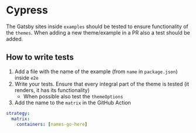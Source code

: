 # Cypress

The Gatsby sites inside `examples` should be tested to ensure functionality of the `themes`. When adding a new theme/example in a PR also a test should be added.

## How to write tests

1. Add a file with the name of the example (from `name` in `package.json`) inside `e2e`
2. Write your tests. Ensure that every integral part of the theme is tested (it renders, it has its functionality)
   - When possible also test the `themeOptions`
3. Add the name to the `matrix` in the GitHub Action

```yaml
strategy:
  matrix:
    containers: [names-go-here]
```
